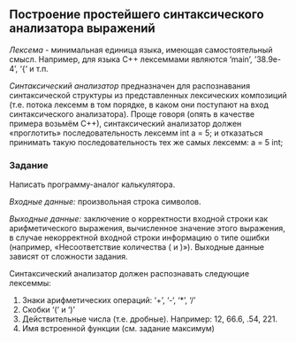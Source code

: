 ## Построение простейшего синтаксического анализатора выражений

*Лексема* - минимальная единица языка, имеющая самостоятельный смысл. Например, для языка С++ лексеммами являются ‘main’, ’38.9e-4’, ‘{‘ и т.п.

*Синтаксический анализатор* предназначен для распознавания синтаксической структуры из представленных лексических композиций (т.е. потока лексемм в том порядке, 
в каком они поступают на вход синтаксического анализатора). 
Проще говоря (опять в качестве примера возьмём С++), синтаксический анализатор должен «проглотить» последовательность лексемм int a = 5; 
и отказаться принимать такую последовательность тех же самых лексемм:  a = 5 int;

### Задание

Написать программу-аналог калькулятора.

*Входные данные:* произвольная строка символов.

*Выходные данные:* заключение о корректности входной строки как арифметического выражения, вычисленное значение этого выражения,
в случае некорректной входной строки информацию о типе ошибки (например, «Несоответствие количества ( и )»). 
Выходные данные зависят от сложности задания.

Синтаксический анализатор должен распознавать следующие лексеммы:
1. Знаки арифметических операций: ‘+’, ‘-‘, ‘*’, ‘/’
2. Скобки ‘(‘ и ‘)’
3. Действительные числа (т.е. дробные). Например: 12, 66.6, .54, 221.
4. Имя встроенной функции (см. задание максимум)

